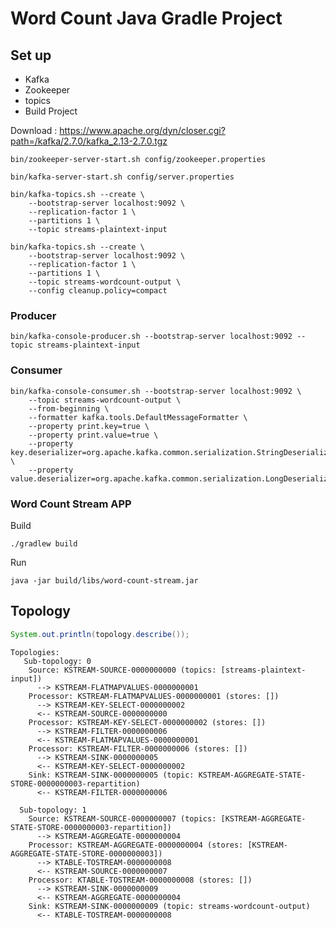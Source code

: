 # Word Count Java Gradle Project

## Set up

+ Kafka 
+ Zookeeper
+ topics
+ Build Project

Download : https://www.apache.org/dyn/closer.cgi?path=/kafka/2.7.0/kafka_2.13-2.7.0.tgz

```shell script
bin/zookeeper-server-start.sh config/zookeeper.properties
```

```shell script
bin/kafka-server-start.sh config/server.properties
```  

```shell script
bin/kafka-topics.sh --create \
    --bootstrap-server localhost:9092 \
    --replication-factor 1 \
    --partitions 1 \
    --topic streams-plaintext-input
```  

```shell script
bin/kafka-topics.sh --create \
    --bootstrap-server localhost:9092 \
    --replication-factor 1 \
    --partitions 1 \
    --topic streams-wordcount-output \
    --config cleanup.policy=compact
```  
### Producer

```shell
bin/kafka-console-producer.sh --bootstrap-server localhost:9092 --topic streams-plaintext-input
```

### Consumer
```shell script
bin/kafka-console-consumer.sh --bootstrap-server localhost:9092 \
    --topic streams-wordcount-output \
    --from-beginning \
    --formatter kafka.tools.DefaultMessageFormatter \
    --property print.key=true \
    --property print.value=true \
    --property key.deserializer=org.apache.kafka.common.serialization.StringDeserializer \
    --property value.deserializer=org.apache.kafka.common.serialization.LongDeserializer
```  

### Word Count Stream APP

Build

```shell script
./gradlew build
```

Run

```shell script
java -jar build/libs/word-count-stream.jar
```

## Topology 
```java
System.out.println(topology.describe());
```

```text
Topologies:
   Sub-topology: 0
    Source: KSTREAM-SOURCE-0000000000 (topics: [streams-plaintext-input])
      --> KSTREAM-FLATMAPVALUES-0000000001
    Processor: KSTREAM-FLATMAPVALUES-0000000001 (stores: [])
      --> KSTREAM-KEY-SELECT-0000000002
      <-- KSTREAM-SOURCE-0000000000
    Processor: KSTREAM-KEY-SELECT-0000000002 (stores: [])
      --> KSTREAM-FILTER-0000000006
      <-- KSTREAM-FLATMAPVALUES-0000000001
    Processor: KSTREAM-FILTER-0000000006 (stores: [])
      --> KSTREAM-SINK-0000000005
      <-- KSTREAM-KEY-SELECT-0000000002
    Sink: KSTREAM-SINK-0000000005 (topic: KSTREAM-AGGREGATE-STATE-STORE-0000000003-repartition)
      <-- KSTREAM-FILTER-0000000006

  Sub-topology: 1
    Source: KSTREAM-SOURCE-0000000007 (topics: [KSTREAM-AGGREGATE-STATE-STORE-0000000003-repartition])
      --> KSTREAM-AGGREGATE-0000000004
    Processor: KSTREAM-AGGREGATE-0000000004 (stores: [KSTREAM-AGGREGATE-STATE-STORE-0000000003])
      --> KTABLE-TOSTREAM-0000000008
      <-- KSTREAM-SOURCE-0000000007
    Processor: KTABLE-TOSTREAM-0000000008 (stores: [])
      --> KSTREAM-SINK-0000000009
      <-- KSTREAM-AGGREGATE-0000000004
    Sink: KSTREAM-SINK-0000000009 (topic: streams-wordcount-output)
      <-- KTABLE-TOSTREAM-0000000008
```